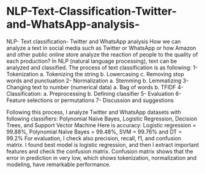 # NLP-Text-Classification-Twitter-and-WhatsApp-analysis-
NLP- Text classification- Twitter and WhatsApp analysis
How we can analyze a text in social media such as Twitter or WhatsApp or how Amazon and other public online store analyze the reaction of people to the quality of each production? 
In NLP (natural language processing), text can be analyzed and classified. The process of text classification is as following: 
1-	Tokenization 
a.	Tokenizing the string 
b.	Lowercasing 
c.	Removing stop words and punctuation
2-	Normalization
a.	Stemming 
b.	Lemmatizing 
3-	Changing text to number (numerical data)
a.	Bag of words 
b.	TFIDF 
4-	Classification: 
a.	Preprocessing 
b.	Defining classifier
5-	Evaluation 
6-	Feature selections or permutations
7-	Discussion and suggestions 

Following this process, I analyze Twitter and WhatsApp datasets with following classifiers: Polynomial Naïve Bayes, Logistic Regression, Decision Trees, and Support Vector Machine 
Here is accuracy: 
Logistic regression = 99.88%, Polynomial Naïve Bayes = 99.48%, SVM = 99.76% and DT = 99.2% 
For evaluation, I check also precision, recall, f1, and confusion matrix. I found best model is logistic regression, and then I extract important features and check the confusion matrix. Confusion matrix shows that the error in prediction in very low, which shows tokenization, normalization and modeling, have remarkable performance. 
